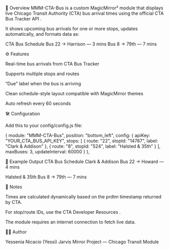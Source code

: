 📖 Overview
MMM-CTA-Bus is a custom MagicMirror² module that displays live Chicago Transit Authority (CTA) bus arrival times using the official CTA Bus Tracker API
.

It shows upcoming bus arrivals for one or more stops, updates automatically, and formats data as:

CTA Bus Schedule
Bus 22 → Harrison — 3 mins
Bus 8 → 79th — 7 mins

⚙️ Features

Real-time bus arrivals from CTA Bus Tracker

Supports multiple stops and routes

“Due” label when the bus is arriving

Clean schedule-style layout compatible with MagicMirror themes

Auto refresh every 60 seconds

🛠️ Configuration

Add this to your config/config.js file:

{
  module: "MMM-CTA-Bus",
  position: "bottom_left",
  config: {
    apiKey: "YOUR_CTA_BUS_API_KEY",
    stops: [
      { route: "22", stopId: "14787", label: "Clark & Addison" },
      { route: "8", stopId: "524", label: "Halsted & 35th" }
    ],
    maxBuses: 3,
    updateInterval: 60000
  }
},

🚀 Example Output
CTA Bus Schedule
Clark & Addison
Bus 22 → Howard — 4 mins

Halsted & 35th
Bus 8 → 79th — 7 mins

🧠 Notes

Times are calculated dynamically based on the prdtm timestamp returned by CTA.

For stop/route IDs, use the CTA Developer Resources
.

The module requires an internet connection to fetch live data.

🧑‍💻 Author

Yessenia Nicacio (Yessi)
Jarvis Mirror Project — Chicago Transit Module